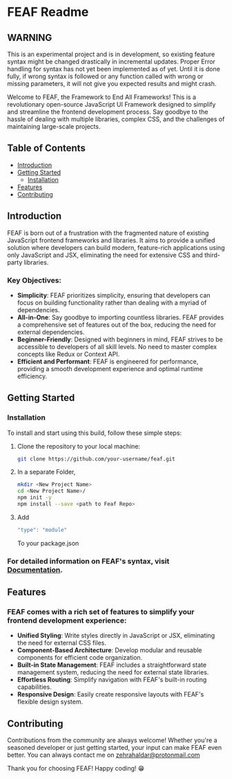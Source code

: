 # FEAF Readme


 ## WARNING
This is an experimental project and is in development, so existing feature syntax might be changed drastically in incremental updates. 
Proper Error handling for syntax has not yet been implemented as of yet. Until it is done fully, if wrong syntax is followed or any function called with wrong or missing parameters, it will not give you expected results and might crash.


Welcome to FEAF, the Framework to End All Frameworks! This is a revolutionary open-source JavaScript UI Framework designed to simplify and streamline the frontend development process. Say goodbye to the hassle of dealing with multiple libraries, complex CSS, and the challenges of maintaining large-scale projects.

## Table of Contents

- [Introduction](#introduction)
- [Getting Started](#getting-started)
    - [Installation](#installation)
- [Features](#features)
- [Contributing](#contributing)

## Introduction

FEAF is born out of a frustration with the fragmented nature of existing JavaScript frontend frameworks and libraries. It aims to provide a unified solution where developers can build modern, feature-rich applications using only JavaScript and JSX, eliminating the need for extensive CSS and third-party libraries.

### Key Objectives:

- **Simplicity**: FEAF prioritizes simplicity, ensuring that developers can focus on building functionality rather than dealing with a myriad of dependencies.
- **All-in-One**: Say goodbye to importing countless libraries. FEAF provides a comprehensive set of features out of the box, reducing the need for external dependencies.
- **Beginner-Friendly**: Designed with beginners in mind, FEAF strives to be accessible to developers of all skill levels. No need to master complex concepts like Redux or Context API.
- **Efficient and Performant**: FEAF is engineered for performance, providing a smooth development experience and optimal runtime efficiency.

## Getting Started

### Installation

To install and start using this build, follow these simple steps:

1. Clone the repository to your local machine:
    
    ```bash
    git clone https://github.com/your-username/feaf.git
    ```
    
2. In a separate Folder,
    
    ```bash
    mkdir <New Project Name>
    cd <New Project Name>/
    npm init -y
    npm install --save <path to Feaf Repo>
    
    ```
3. Add
   ```js
   "type": "module"
   ```
   To your package.json

### For detailed information on FEAF's syntax, visit [Documentation](https://www.notion.so/FEAF-Documentation-17b2cd0148494416b2b38868bdff0ee7?pvs=21).

## Features

### FEAF comes with a rich set of features to simplify your frontend development experience:

- **Unified Styling**: Write styles directly in JavaScript or JSX, eliminating the need for external CSS files.
- **Component-Based Architecture**: Develop modular and reusable components for efficient code organization.
- **Built-in State Management**: FEAF includes a straightforward state management system, reducing the need for external state libraries.
- **Effortless Routing**: Simplify navigation with FEAF's built-in routing capabilities.
- **Responsive Design**: Easily create responsive layouts with FEAF's flexible design system.

## Contributing

Contributions from the community are always welcome! Whether you're a seasoned developer or just getting started, your input can make FEAF even better.
You can always contact me on zehrahaldar@protonmail.com

Thank you for choosing FEAF! Happy coding! 😁
